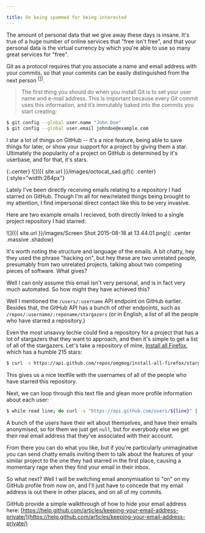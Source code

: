 ```yaml
---

title: On being spammed for being interested
---
```


The amount of personal data that we give away these days is insane. It's true of a huge number of online services that "free isn't free", and that your personal data is the virtual currency by which you're able to use so many great services for "free".

<!-- more -->

Git as a protocol requires that you associate a name and email address with your commits, so that your commits can be easily distinguished from the next person <sup>[[1](https://git-scm.com/book/en/v2/Getting-Started-First-Time-Git-Setup)]</sup>.

> The first thing you should do when you install Git is to set your user name and e-mail address. This is important because every Git commit uses this information, and it’s immutably baked into the commits you start creating:

```bash
$ git config --global user.name "John Doe"
$ git config --global user.email johndoe@example.com
```

I star a lot of things on GitHub -- it's a nice feature, being able to save things for later, or show your support for a project by giving them a star. Ultimately the popularity of a project on GitHub is determined by it's userbase, and for that, it's stars.

{:.center}
![]({{ site.url }}/images/octocat_sad.gif){: .center}{:style="width:264px"}

Lately I've been directly receiving emails relating to a repository I had starred on GitHub. Though I'm all for new/related things being brought to my attention, I find impersonal direct contact like this to be very invasive.

Here are two example emails I recieved, both directly linked to a single project repository I had starred:

![]({{ site.url }}/images/Screen Shot 2015-08-18 at 13.44.01.png){: .center .massive .shadow}

It's worth noting the structure and language of the emails. A bit chatty, hey they used the phrase "hacking on", but hey these are two unrelated people, presumably from two unrelated projects, talking about two competing pieces of software. What gives?

Well I can only assume this email isn't very personal, and is in fact very much automated. So how might they have achieved this?

Well I mentioned the `/users/:username` API endpoint on GitHub earlier. Besides that, the GitHub API has a bunch of other endpoints, such as `/repos/:username/:reponame/stargazers` (or in English, a list of all the people who have starred a repository.)

Even the most unsavvy techie could find a repository for a project that has a lot of stargazers that they want to approach, and then it's simple to get a list of all of the stargazers. Let's take a repository of mine, [Install all Firefox](https://github.com/omgmog/install-all-firefox), which has a humble 215 stars:

```bash
$ curl -s https://api.github.com/repos/omgmog/install-all-firefox/stargazers | grep login | awk '{gsub("\"","",$2); gsub("\,","",$2);print $2}' > stargazers.txt
```

This gives us a nice textfile with the usernames of all of the people who have starred this repository.

Next, we can loop through this text file and glean more profile information about each user:

```bash
$ while read line; do curl -s "https://api.github.com/users/${line}" | grep email | awk '{gsub("\"","",$2); gsub("\,","",$2);print $2}'; done < stargazers.txt
```

A bunch of the users have their wit about themselves, and have their emails anonymised, so for them we just get `null`, but for everybody else we get their real email address that they've associated with their account.

From there you can do what you like, but if you're particularly unimaginative you can send chatty emails inviting them to talk about the features of your similar project to the one they had starred in the first place, causing a momentary rage when they find your email in their inbox.

So what next? Well I will be switching email anonymisation to "on" on my GitHub profile from now on, and I'll just have to concede that my email address is out there in other places, and on all of my commits.

GitHub provide a simple walkthrough of how to hide your email address here: [https://help.github.com/articles/keeping-your-email-address-private/](https://help.github.com/articles/keeping-your-email-address-private/)